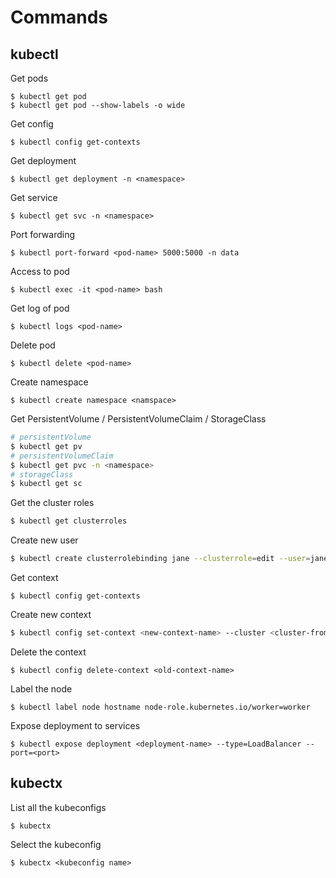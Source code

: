 # Commands

## kubectl

Get pods

```text
$ kubectl get pod
$ kubectl get pod --show-labels -o wide
```

Get config

```text
$ kubectl config get-contexts
```

Get deployment

```text
$ kubectl get deployment -n <namespace>
```

Get service

```text
$ kubectl get svc -n <namespace>
```

Port forwarding

```text
$ kubectl port-forward <pod-name> 5000:5000 -n data
```

Access to pod

```text
$ kubectl exec -it <pod-name> bash
```

Get log of pod

```text
$ kubectl logs <pod-name>
```

Delete pod

```text
$ kubectl delete <pod-name>
```

Create namespace

```text
$ kubectl create namespace <namspace>
```

Get PersistentVolume / PersistentVolumeClaim / StorageClass

```bash
# persistentVolume
$ kubectl get pv
# persistentVolumeClaim
$ kubectl get pvc -n <namespace>
# storageClass
$ kubectl get sc
```

Get the cluster roles

```bash
$ kubectl get clusterroles
```

Create new user 

```bash
$ kubectl create clusterrolebinding jane --clusterrole=edit --user=jane
```

Get context

```text
$ kubectl config get-contexts
```

Create new context

```bash
$ kubectl config set-context <new-context-name> --cluster <cluster-from-old-context> --user <auth-info-from-old-context>
```

Delete the context

```text
$ kubectl config delete-context <old-context-name>
```

Label the node

```text
$ kubectl label node hostname node-role.kubernetes.io/worker=worker
```

Expose deployment to services

```text
$ kubectl expose deployment <deployment-name> --type=LoadBalancer --port=<port>
```

## kubectx

List all the kubeconfigs

```text
$ kubectx
```

Select the kubeconfig

```text
$ kubectx <kubeconfig name>
```

